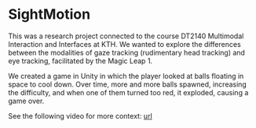# SightMotion
This was a research project connected to the course DT2140 Multimodal Interaction and Interfaces at KTH. We wanted to explore the differences between the modalities of gaze tracking (rudimentary head tracking) and eye tracking, facilitated by the Magic Leap 1. 

We created a game in Unity in which the player looked at balls floating in space to cool down. Over time, more and more balls spawned, increasing the difficulty, and when one of them turned too red, it exploded, causing a game over.

See the following video for more context: [url](https://youtu.be/hNL64qtsaYk)

